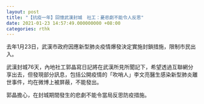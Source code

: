 ```yaml
---
layout: post
title: "【抗疫一年】回憶武漢封城　社工：憂悲劇不能令人反思"
date: 2021-01-23 14:57:49.000000000 +08:00
categories: rthk
---
```


去年1月23日，武漢市政府因應新型肺炎疫情爆發決定實施封鎖措施，限制市民出入。

武漢封城76天，內地社工郭晶寫日記將在武漢所見所聞記下，希望透過互聯網分享出去，但發現部分訊息，包括公開疫情的「吹哨人」李文亮醫生感染新型肺炎離世事件，均在微博上被屏蔽，不能發出。

郭晶擔心，在封城期間發生的悲劇不能令當局反思防疫措施。
